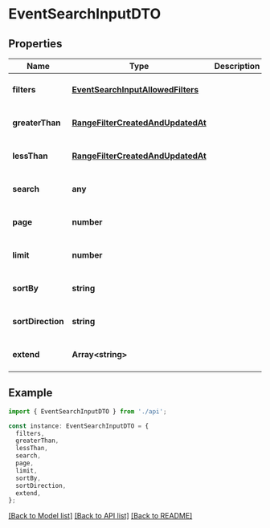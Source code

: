 # EventSearchInputDTO

## Properties

| Name              | Type                                                                    | Description | Notes                             |
| ----------------- | ----------------------------------------------------------------------- | ----------- | --------------------------------- |
| **filters**       | [**EventSearchInputAllowedFilters**](EventSearchInputAllowedFilters.md) |             | [optional] [default to undefined] |
| **greaterThan**   | [**RangeFilterCreatedAndUpdatedAt**](RangeFilterCreatedAndUpdatedAt.md) |             | [optional] [default to undefined] |
| **lessThan**      | [**RangeFilterCreatedAndUpdatedAt**](RangeFilterCreatedAndUpdatedAt.md) |             | [optional] [default to undefined] |
| **search**        | **any**                                                                 |             | [optional] [default to undefined] |
| **page**          | **number**                                                              |             | [optional] [default to undefined] |
| **limit**         | **number**                                                              |             | [optional] [default to undefined] |
| **sortBy**        | **string**                                                              |             | [optional] [default to undefined] |
| **sortDirection** | **string**                                                              |             | [optional] [default to undefined] |
| **extend**        | **Array&lt;string&gt;**                                                 |             | [optional] [default to undefined] |

## Example

```typescript
import { EventSearchInputDTO } from './api';

const instance: EventSearchInputDTO = {
  filters,
  greaterThan,
  lessThan,
  search,
  page,
  limit,
  sortBy,
  sortDirection,
  extend,
};
```

[[Back to Model list]](../README.md#documentation-for-models) [[Back to API list]](../README.md#documentation-for-api-endpoints) [[Back to README]](../README.md)
